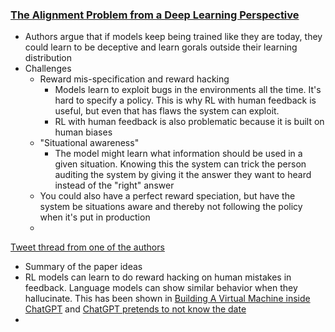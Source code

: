 ### [The Alignment Problem from a Deep Learning Perspective](https://arxiv.org/pdf/2209.00626.pdf)
- Authors argue that if models keep being trained like they are today, they could learn to be deceptive and learn gorals outside their learning distribution
- Challenges
  - Reward mis-specification and reward hacking
    - Models learn to exploit bugs in the environments all the time. It's hard to specify a policy. This is why RL with human feedback is useful, but even that has flaws the system can exploit.
    - RL with human feedback is also problematic because it is built on human biases
  - "Situational awareness" 
    - The model might learn what information should be used in a given situation. Knowing this the system can trick the person auditing the system by giving it the answer they want to heard instead of the "right" answer
  - You could also have a perfect reward speciation, but have the system be situations aware and thereby not following the policy when it's put in production
  - 

[Tweet thread from one of the authors](https://twitter.com/RichardMCNgo/status/1603862969276051457)
- Summary of the paper ideas 
- RL models can learn to do reward hacking on human mistakes in feedback. Language models can show similar behavior when they hallucinate. This has been shown in [Building A Virtual Machine inside ChatGPT](https://www.engraved.blog/building-a-virtual-machine-inside/) and [ChatGPT pretends to not know the date](https://twitter.com/goodside/status/1598890043975774208)
- 
